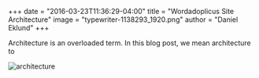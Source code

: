 +++
date = "2016-03-23T11:36:29-04:00"
title = "Wordadoplicus Site Architecture"
image = "typewriter-1138293_1920.png"
author = "Daniel Eklund"
+++

Architecture is an overloaded term. In this blog post, we mean architecture to  

![architecture](/images/architecture.png)


